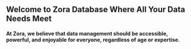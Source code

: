 ## Welcome to Zora Database Where All Your Data Needs Meet

#### At Zora, we believe that data management should be accessible, powerful, and enjoyable for everyone, regardless of age or expertise.